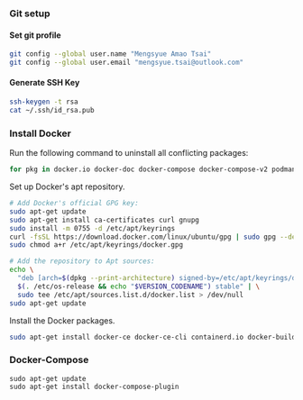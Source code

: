 ### Git setup

#### Set git profile

```bash
git config --global user.name "Mengsyue Amao Tsai"
git config --global user.email "mengsyue.tsai@outlook.com"
```

#### Generate SSH Key

```bash
ssh-keygen -t rsa
cat ~/.ssh/id_rsa.pub
```

### Install Docker
Run the following command to uninstall all conflicting packages:
```bash
for pkg in docker.io docker-doc docker-compose docker-compose-v2 podman-docker containerd runc; do sudo apt-get remove $pkg; done
```

Set up Docker's apt repository.

```bash
# Add Docker's official GPG key:
sudo apt-get update
sudo apt-get install ca-certificates curl gnupg
sudo install -m 0755 -d /etc/apt/keyrings
curl -fsSL https://download.docker.com/linux/ubuntu/gpg | sudo gpg --dearmor -o /etc/apt/keyrings/docker.gpg
sudo chmod a+r /etc/apt/keyrings/docker.gpg

# Add the repository to Apt sources:
echo \
  "deb [arch=$(dpkg --print-architecture) signed-by=/etc/apt/keyrings/docker.gpg] https://download.docker.com/linux/ubuntu \
  $(. /etc/os-release && echo "$VERSION_CODENAME") stable" | \
  sudo tee /etc/apt/sources.list.d/docker.list > /dev/null
sudo apt-get update
```

Install the Docker packages.

```bash
sudo apt-get install docker-ce docker-ce-cli containerd.io docker-buildx-plugin docker-compose-plugin
```

### Docker-Compose

```
sudo apt-get update
sudo apt-get install docker-compose-plugin
```